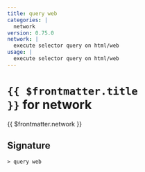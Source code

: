 ```yaml
---
title: query web
categories: |
  network
version: 0.75.0
network: |
  execute selector query on html/web
usage: |
  execute selector query on html/web
---
```


# <code>{{ $frontmatter.title }}</code> for network

<div class='command-title'>{{ $frontmatter.network }}</div>

## Signature

```> query web ```
